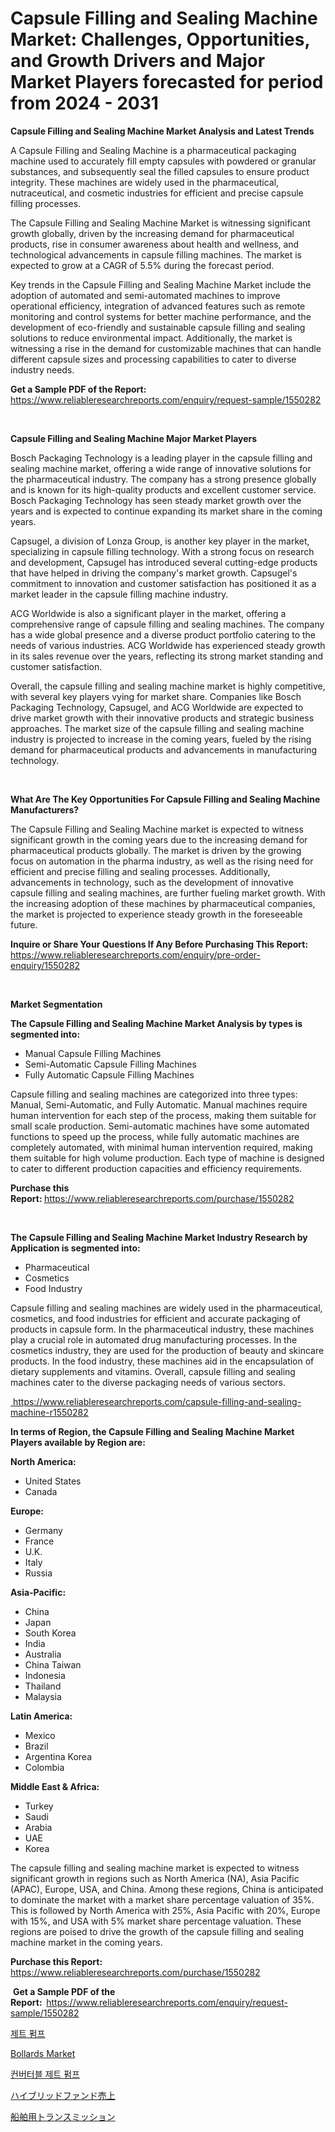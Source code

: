 <p><h1>Capsule Filling and Sealing Machine Market: Challenges, Opportunities, and Growth Drivers and Major Market Players forecasted for period from 2024 - 2031</h1></p><p><strong>Capsule Filling and Sealing Machine Market Analysis and Latest Trends</strong></p>
<p><p>A Capsule Filling and Sealing Machine is a pharmaceutical packaging machine used to accurately fill empty capsules with powdered or granular substances, and subsequently seal the filled capsules to ensure product integrity. These machines are widely used in the pharmaceutical, nutraceutical, and cosmetic industries for efficient and precise capsule filling processes.</p><p>The Capsule Filling and Sealing Machine Market is witnessing significant growth globally, driven by the increasing demand for pharmaceutical products, rise in consumer awareness about health and wellness, and technological advancements in capsule filling machines. The market is expected to grow at a CAGR of 5.5% during the forecast period.</p><p>Key trends in the Capsule Filling and Sealing Machine Market include the adoption of automated and semi-automated machines to improve operational efficiency, integration of advanced features such as remote monitoring and control systems for better machine performance, and the development of eco-friendly and sustainable capsule filling and sealing solutions to reduce environmental impact. Additionally, the market is witnessing a rise in the demand for customizable machines that can handle different capsule sizes and processing capabilities to cater to diverse industry needs.</p></p>
<p><strong>Get a Sample PDF of the Report:&nbsp;</strong> <a href="https://www.reliableresearchreports.com/enquiry/request-sample/1550282">https://www.reliableresearchreports.com/enquiry/request-sample/1550282</a></p>
<p>&nbsp;</p>
<p><strong>Capsule Filling and Sealing Machine Major Market Players</strong></p>
<p><p>Bosch Packaging Technology is a leading player in the capsule filling and sealing machine market, offering a wide range of innovative solutions for the pharmaceutical industry. The company has a strong presence globally and is known for its high-quality products and excellent customer service. Bosch Packaging Technology has seen steady market growth over the years and is expected to continue expanding its market share in the coming years.</p><p>Capsugel, a division of Lonza Group, is another key player in the market, specializing in capsule filling technology. With a strong focus on research and development, Capsugel has introduced several cutting-edge products that have helped in driving the company's market growth. Capsugel's commitment to innovation and customer satisfaction has positioned it as a market leader in the capsule filling machine industry.</p><p>ACG Worldwide is also a significant player in the market, offering a comprehensive range of capsule filling and sealing machines. The company has a wide global presence and a diverse product portfolio catering to the needs of various industries. ACG Worldwide has experienced steady growth in its sales revenue over the years, reflecting its strong market standing and customer satisfaction.</p><p>Overall, the capsule filling and sealing machine market is highly competitive, with several key players vying for market share. Companies like Bosch Packaging Technology, Capsugel, and ACG Worldwide are expected to drive market growth with their innovative products and strategic business approaches. The market size of the capsule filling and sealing machine industry is projected to increase in the coming years, fueled by the rising demand for pharmaceutical products and advancements in manufacturing technology.</p></p>
<p>&nbsp;</p>
<p><strong>What Are The Key Opportunities For Capsule Filling and Sealing Machine Manufacturers?</strong></p>
<p><p>The Capsule Filling and Sealing Machine market is expected to witness significant growth in the coming years due to the increasing demand for pharmaceutical products globally. The market is driven by the growing focus on automation in the pharma industry, as well as the rising need for efficient and precise filling and sealing processes. Additionally, advancements in technology, such as the development of innovative capsule filling and sealing machines, are further fueling market growth. With the increasing adoption of these machines by pharmaceutical companies, the market is projected to experience steady growth in the foreseeable future.</p></p>
<p><strong>Inquire or Share Your Questions If Any Before Purchasing This Report:</strong> <a href="https://www.reliableresearchreports.com/enquiry/pre-order-enquiry/1550282">https://www.reliableresearchreports.com/enquiry/pre-order-enquiry/1550282</a></p>
<p>&nbsp;</p>
<p><strong>Market Segmentation</strong></p>
<p><strong>The Capsule Filling and Sealing Machine Market Analysis by types is segmented into:</strong></p>
<p><ul><li>Manual Capsule Filling Machines</li><li>Semi-Automatic Capsule Filling Machines</li><li>Fully Automatic Capsule Filling Machines</li></ul></p>
<p><p>Capsule filling and sealing machines are categorized into three types: Manual, Semi-Automatic, and Fully Automatic. Manual machines require human intervention for each step of the process, making them suitable for small scale production. Semi-automatic machines have some automated functions to speed up the process, while fully automatic machines are completely automated, with minimal human intervention required, making them suitable for high volume production. Each type of machine is designed to cater to different production capacities and efficiency requirements.</p></p>
<p><strong>Purchase this Report:&nbsp;</strong><a href="https://www.reliableresearchreports.com/purchase/1550282">https://www.reliableresearchreports.com/purchase/1550282</a></p>
<p>&nbsp;</p>
<p><strong>The Capsule Filling and Sealing Machine Market Industry Research by Application is segmented into:</strong></p>
<p><ul><li>Pharmaceutical</li><li>Cosmetics</li><li>Food Industry</li></ul></p>
<p><p>Capsule filling and sealing machines are widely used in the pharmaceutical, cosmetics, and food industries for efficient and accurate packaging of products in capsule form. In the pharmaceutical industry, these machines play a crucial role in automated drug manufacturing processes. In the cosmetics industry, they are used for the production of beauty and skincare products. In the food industry, these machines aid in the encapsulation of dietary supplements and vitamins. Overall, capsule filling and sealing machines cater to the diverse packaging needs of various sectors.</p></p>
<p><a href="https://www.reliableresearchreports.com/capsule-filling-and-sealing-machine-r1550282">&nbsp;https://www.reliableresearchreports.com/capsule-filling-and-sealing-machine-r1550282</a></p>
<p><strong>In terms of Region, the Capsule Filling and Sealing Machine Market Players available by Region are:</strong></p>
<p>
    <p> <strong> North America: </strong>
        <ul>
            <li>United States</li>
            <li>Canada</li>
        </ul>
        </p> 
    <p> <strong> Europe: </strong>
        <ul>
            <li>Germany</li>
            <li>France</li>
            <li>U.K.</li>
            <li>Italy</li>
            <li>Russia</li>
        </ul>
        </p> 
    <p> <strong> Asia-Pacific: </strong>
        <ul>
            <li>China</li>
            <li>Japan</li>
            <li>South Korea</li>
            <li>India</li>
            <li>Australia</li>
            <li>China Taiwan</li>
            <li>Indonesia</li>
            <li>Thailand</li>
            <li>Malaysia</li>
        </ul>
        </p> 
    <p> <strong> Latin America: </strong>
        <ul>
            <li>Mexico</li>
            <li>Brazil</li>
            <li>Argentina Korea</li>
            <li>Colombia</li>
        </ul>
        </p> 
    <p> <strong> Middle East & Africa: </strong>
        <ul>
            <li>Turkey</li>
            <li>Saudi</li>
            <li>Arabia</li>
            <li>UAE</li>
            <li>Korea</li>
        </ul>
    </p>
    </p>
<p><p>The capsule filling and sealing machine market is expected to witness significant growth in regions such as North America (NA), Asia Pacific (APAC), Europe, USA, and China. Among these regions, China is anticipated to dominate the market with a market share percentage valuation of 35%. This is followed by North America with 25%, Asia Pacific with 20%, Europe with 15%, and USA with 5% market share percentage valuation. These regions are poised to drive the growth of the capsule filling and sealing machine market in the coming years.</p></p>
<p><strong>Purchase this Report: </strong><a href="https://www.reliableresearchreports.com/purchase/1550282">https://www.reliableresearchreports.com/purchase/1550282</a></p>
<p>&nbsp;<strong>Get a Sample PDF of the Report:&nbsp;&nbsp;</strong><a href="https://www.reliableresearchreports.com/enquiry/request-sample/1550282">https://www.reliableresearchreports.com/enquiry/request-sample/1550282</a></p>
<p><strong></strong></p>
<p><p><a href="https://github.com/vsoq0zknh59/Market-Research-Report-List-2/blob/main/6275186169358.md">제트 펌프</a></p><p><a href="https://github.com/JeanneSawayn2023/Market-Research-Report-List-1/blob/main/bollards-market.md">Bollards Market</a></p><p><a href="https://github.com/Tristiarton768456/Market-Research-Report-List-2/blob/main/5730689169359.md">컨버터블 제트 펌프</a></p><p><a href="https://github.com/hardee896/Market-Research-Report-List-2/blob/main/1503434157863.md">ハイブリッドファンド売上</a></p><p><a href="https://github.com/Andrewones2023/Market-Research-Report-List-1/blob/main/5656001157864.md">船舶用トランスミッション</a></p></p>